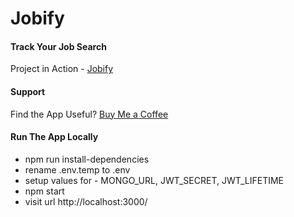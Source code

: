 # Jobify

#### Track Your Job Search

Project in Action - [Jobify](https://www.jobify.live/)

#### Support

Find the App Useful? [Buy Me a Coffee](https://www.buymeacoffee.com/johnsmilga)

#### Run The App Locally

- npm run install-dependencies
- rename .env.temp to .env
- setup values for - MONGO_URL, JWT_SECRET, JWT_LIFETIME
- npm start
- visit url http://localhost:3000/
